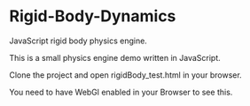 Rigid-Body-Dynamics
===================

JavaScript rigid body physics engine.

This is a small physics engine demo written in JavaScript.

Clone the project and open rigidBody_test.html in your browser.

You need to have WebGl enabled in your Browser to see this.
